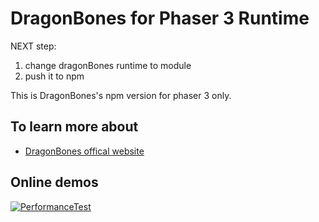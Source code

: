 # DragonBones for Phaser 3 Runtime

NEXT step:
  1. change dragonBones runtime to module
  2. push it to npm

This is DragonBones's npm version for phaser 3 only.

## To learn more about
* [DragonBones offical website](http://www.dragonbones.com/)

## Online demos
[![PerformanceTest](https://dragonbones.github.io/demo/demos.jpg)](https://github.com/DragonBones/Demos)
